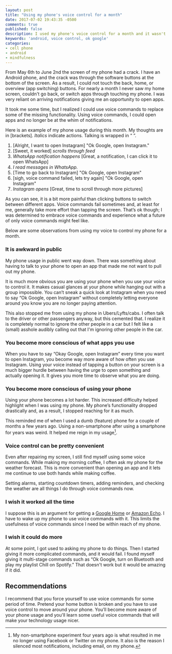 ```yaml
---
layout: post
title: "Using my phone's voice control for a month"
date: 2017-07-02 19:43:35 -0500
comments: true
published: false
description: I used my phone's voice control for a month and it wasn't terrible.
keywords: 'android, voice control, ok google'
categories: 
- cell phone
- android
- mindfulness
---
```


From May 6th to June 2nd the screen of my phone had a crack. I have an Android phone, and the crack was through the software buttons at the bottom of the screen. As a result, I could not touch the back, home, or overview (app switching) buttons. For nearly a month I never saw my home screen, couldn't go back, or switch apps through touching my phone. I was very reliant on arriving notifications giving me an opportunity to open apps.

It took me some time, but I realized I could use voice commands to replace some of the missing functionality. Using voice commands, I could open apps and no longer be at the whim of notifications.

Here is an example of my phone usage during this month. My thoughts are in [brackets]. _Italics_ indicate actions. Talking is wrapped in “ ”.

1. [Alright, I want to open Instagram] "Ok Google, open Instagram."
2. [Sweet, it worked] _scrolls through feed_
3. _WhatsApp notification happens_ [Great, a notification, I can click it to open WhatsApp]
4. _I read messages in WhatsApp._
5. [Time to go back to Instagram] "Ok Google, open Instagram"
6. [sigh, voice command failed, lets try again] "Ok Google, open Instagram"
7. _Instagram opens_ [Great, time to scroll through more pictures]

As you can see, it is a bit more painful than clicking buttons to switch between different apps. Voice commands fail sometimes and, at least for me, generally take more effort than tapping the screen. That’s ok though; I was determined to embrace voice commands and experience what a future of only voice commands might feel like.

Below are some observations from using my voice to control my phone for a month.

### It is awkward in public

My phone usage in public went way down. There was something about having to talk to your phone to open an app that made me not want to pull out my phone.

It is much more obvious you are using your phone when you use your voice to control it. It makes casual glances at your phone while hanging out with a group impossible. You can’t sneak a quick look at Instagram when you need to say “Ok Google, open Instagram” without completely letting everyone around you know you are no longer paying attention.

This also stopped me from using my phone in Ubers/Lyfts/cabs. I often talk to the driver or other passengers anyway, but this cemented that. I realize it is completely normal to ignore the other people in a car but I felt like a (small) asshole audibly calling out that I'm ignoring other people in the car.

### You become more conscious of what apps you use

When you have to say “Okay Google, open Instagram” every time you want to open Instagram, you become way more aware of how often you use Instagram. Using your voice instead of tapping a button on your screen is a much bigger hurdle between having the urge to open something and actually opening it. It gives you more time to observe what you are doing.

### You become more conscious of using your phone

Using your phone becomes a lot harder. This increased difficulty helped highlight when I was using my phone. My phone’s functionality dropped drastically and, as a result, I stopped reaching for it as much.

This reminded me of when I used a dumb (feature) phone for a couple of months a few years ago. Using a non-smartphone after using a smartphone for years was weird. It helped me reign in my usage[^1].

[^1]: My non-smartphone experiment four years ago is what resulted in me no longer using Facebook or Twitter on my phone. It also is the reason I silenced most notifications, including email, on my phone.

### Voice control can be pretty convenient

Even after repairing my screen, I still find myself using some voice commands. While making my morning coffee, I often ask my phone for the weather forecast. This is more convenient than opening an app and it lets me continue to use both hands while making coffee.

Setting alarms, starting countdown timers, adding reminders, and checking the weather are all things I do through voice commands now.

### I wish it worked all the time

I suppose this is an argument for getting a [Google Home](https://store.google.com/us/product/google_home?hl=en-US) or [Amazon Echo](http://amzn.to/2vctz9A). I have to wake up my phone to use voice commands with it. This limits the usefulness of voice commands since I need be within reach of my phone.

### I wish it could do more

At some point, I got used to asking my phone to do things. Then I started giving it more complicated commands, and it would fail. I found myself giving it multi-stage commands such as “Ok Google, turn on Bluetooth and play my playlist Chill on Spotify.” That doesn't work but it would be amazing if it did.

## Recommendations

I recommend that you force yourself to use voice commands for some period of time. Pretend your home button is broken and you have to use voice control to move around your phone. You’ll become more aware of your phone usage and you'll learn some useful voice commands that will make your technology usage nicer.
